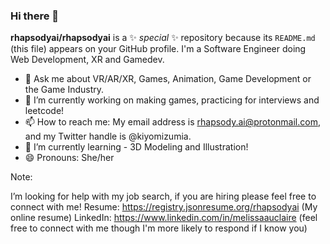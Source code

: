 ### Hi there 👋


**rhapsodyai/rhapsodyai** is a ✨ _special_ ✨ repository because its `README.md` (this file) appears on your GitHub profile.
I'm a Software Engineer doing Web Development, XR  and Gamedev.

- 💬 Ask me about VR/AR/XR, Games, Animation, Game Development or the Game Industry.
- 🔭 I’m currently working on making games, practicing for interviews and leetcode!
- 📫 How to reach me: My email address is rhapsody.ai@protonmail.com, and my Twitter handle is @kiyomizumia.
- 🌱 I’m currently learning - 3D Modeling and Illustration!
- 😄 Pronouns: She/her

Note:

I’m looking for help with my job search, if you are hiring please feel free to connect with me!
Resume: https://registry.jsonresume.org/rhapsodyai (My online resume)
LinkedIn: https://www.linkedin.com/in/melissaauclaire (feel free to connect with me though I'm more likely to respond if I know you)

<!--
- 👯 I’m looking to collaborate on ...
- ⚡ Fun fact: ...
-->
